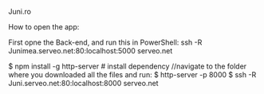 Juni.ro

How to open the app:

First opne the Back-end, and run this in PowerShell:
 ssh -R Junimea.serveo.net:80:localhost:5000 serveo.net


$ npm install -g http-server   # install dependency
//navigate to the folder where you downloaded all the files and run:
$ http-server -p 8000
$ ssh -R Juni.serveo.net:80:localhost:8000 serveo.net 


